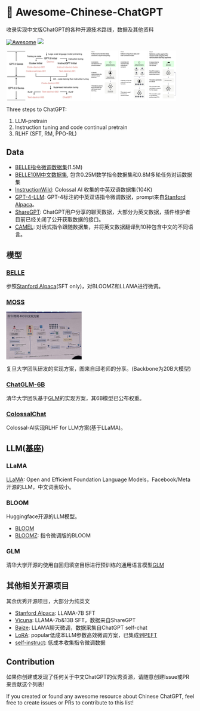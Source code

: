 # 🧠 Awesome-Chinese-ChatGPT
收录实现中文版ChatGPT的各种开源技术路线，数据及其他资料

[![Awesome](https://awesome.re/badge.svg)](https://awesome.re)
![](https://img.shields.io/github/last-commit/NicholasCao/Awesome-Chinese-ChatGPT?color=green)

<img src="assets/chatgpt.jpg" width="44.5%" div align=center /> <img src="assets/chatgpt2.svg" width="45%" div align=center />

Three steps to ChatGPT: 
1. LLM-pretrain
2. Instruction tuning and code continual pretrain
3. RLHF (SFT, RM, PPO-RL)


## Data

- [BELLE指令微调数据集](https://github.com/LianjiaTech/BELLE/tree/main/1.5M)(1.5M)
- [BELLE10M中文数据集](https://github.com/LianjiaTech/BELLE/tree/main/10M), 包含0.25M数学指令数据集和0.8M多轮任务对话数据集
- [InstructionWild](https://github.com/XueFuzhao/InstructionWild): Colossal AI 收集的中英双语数据集(104K)
- [GPT-4-LLM](https://github.com/Instruction-Tuning-with-GPT-4/GPT-4-LLM): GPT-4标注的中英双语指令微调数据，prompt来自[Stanford Alpaca](https://github.com/tatsu-lab/stanford_alpaca)。
- [ShareGPT](https://sharegpt.com/): ChatGPT用户分享的聊天数据，大部分为英文数据，插件维护者目前已经关闭了公开获取数据的接口。
- [CAMEL](https://github.com/lightaime/camel#data-hosted-on-hugging-face): 对话式指令跟随数据集，并将英文数据翻译到10种包含中文的不同语言。

## 模型

### [BELLE](https://github.com/LianjiaTech/BELLE)

参照[Stanford Alpaca](https://github.com/tatsu-lab/stanford_alpaca)(SFT only)，对BLOOMZ和LLAMA进行微调。

### [MOSS](https://github.com/txsun1997/MOSS)
<!-- ![MOSS](./assets/moss.jpg) -->
<img src="assets/moss.jpg" width="40%" height="50%" div align=center />

复旦大学团队研发的实现方案，图来自邱老师的分享。(Backbone为20B大模型)

### [ChatGLM-6B](https://github.com/THUDM/ChatGLM-6B)

清华大学团队基于[GLM](https://github.com/THUDM/GLM)的实现方案，其6B模型已公布权重。

### [ColossalChat](https://github.com/hpcaitech/ColossalAI/tree/main/applications/Chat)
Colossal-AI实现RLHF for LLM方案(基于LLaMA)。

## LLM(基座)
### LLaMA
[LLaMA](https://github.com/facebookresearch/llama): Open and Efficient Foundation Language Models，Facebook/Meta开源的LLM，中文词表较小。

### BLOOM
Huggingface开源的LLM模型。
- [BLOOM](https://huggingface.co/docs/transformers/v4.27.2/en/model_doc/bloom#overview)
- [BLOOMZ](https://huggingface.co/bigscience/bloomz): 指令微调版的BLOOM

### GLM
清华大学开源的使用自回归填空目标进行预训练的通用语言模型[GLM](https://github.com/THUDM/GLM)

## 其他相关开源项目
其余优秀开源项目，大部分为纯英文

- [Stanford Alpaca](https://github.com/tatsu-lab/stanford_alpaca): LLAMA-7B SFT
- [Vicuna](https://github.com/lm-sys/FastChat): LLAMA-7b&13B SFT，数据来自ShareGPT
- [Baize](https://github.com/project-baize/baize-chatbot): LLAMA聊天微调，数据采集自ChatGPT self-chat
- [LoRA](https://github.com/microsoft/LoRA): popular低成本LLM参数高效微调方案，已集成到[PEFT](https://github.com/huggingface/peft)
- [self-instruct](https://github.com/yizhongw/self-instruct): 低成本收集指令微调数据


## Contribution
如果你创建或发现了任何关于中文ChatGPT的优秀资源，请随意创建Issue或PR来贡献这个列表!

If you created or found any awesome resource about Chinese ChatGPT, feel free to create issues or PRs to contribute to this list!
